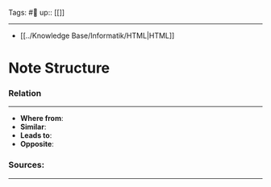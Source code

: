 Tags: #🌿 
up:: [[]]

---

- [[../Knowledge Base/Informatik/HTML|HTML]]

# Note Structure
### Relation
---
- **Where from**:  
- **Similar**: 
- **Leads to**: 
- **Opposite**: 

### Sources:
---
